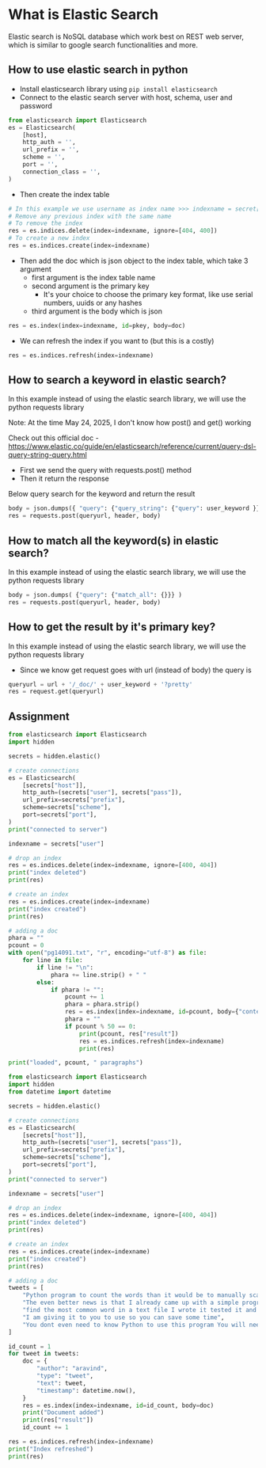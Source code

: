 # What is Elastic Search

Elastic search is NoSQL database which work best on REST web server, which is similar to google search functionalities and more.

## How to use elastic search in python

- Install elasticsearch library using `pip install elasticsearch`
- Connect to the elastic search server with host, schema, user and password

```py title:"Elastic search setup"
from elasticsearch import Elasticsearch
es = Elasticsearch(
    [host],
    http_auth = '',
    url_prefix = '',
    scheme = '',
    port = '',
    connection_class = '',
)
```

- Then create the index table

```py
# In this example we use username as index name >>> indexname = secret['user']
# Remove any previous index with the same name
# To remove the index
res = es.indices.delete(index=indexname, ignore=[404, 400])
# To create a new index
res = es.indices.create(index=indexname)
```

- Then add the doc which is json object to the index table, which take 3 argument
  - first argument is the index table name
  - second argument is the primary key
    - It's your choice to choose the primary key format, like use serial numbers, uuids or any hashes
  - third argument is the body which is json

```py
res = es.index(index=indexname, id=pkey, body=doc)
```

- We can refresh the index if you want to (but this is a costly)

```py
res = es.indices.refresh(index=indexname)
```

## How to search a keyword in elastic search?

In this example instead of using the elastic search library, we will use the python requests library

Note: At the time May 24, 2025, I don't know how post() and get() working

Check out this official doc - https://www.elastic.co/guide/en/elasticsearch/reference/current/query-dsl-query-string-query.html

- First we send the query with requests.post() method
- Then it return the response

Below query search for the keyword and return the result

```py
body = json.dumps({ "query": {"query_string": {"query": user_keyword }}})
res = requests.post(queryurl, header, body)
```

## How to match all the keyword(s) in elastic search?

In this example instead of using the elastic search library, we will use the python requests library

```py
body = json.dumps( {"query": {"match_all": {}}} )
res = requests.post(queryurl, header, body)
```

## How to get the result by it's primary key?

In this example instead of using the elastic search library, we will use the python requests library

- Since we know get request goes with url (instead of body) the query is


```py
queryurl = url + '/_doc/' + user_keyword + '?pretty'
res = request.get(queryurl)
```

## Assignment

```py title:"Bookload"
from elasticsearch import Elasticsearch
import hidden

secrets = hidden.elastic()

# create connections
es = Elasticsearch(
    [secrets["host"]],
    http_auth=(secrets["user"], secrets["pass"]),
    url_prefix=secrets["prefix"],
    scheme=secrets["scheme"],
    port=secrets["port"],
)
print("connected to server")

indexname = secrets["user"]

# drop an index
res = es.indices.delete(index=indexname, ignore=[400, 404])
print("index deleted")
print(res)

# create an index
res = es.indices.create(index=indexname)
print("index created")
print(res)

# adding a doc
phara = ""
pcount = 0
with open("pg14091.txt", "r", encoding="utf-8") as file:
    for line in file:
        if line != "\n":
            phara += line.strip() + " "
        else:
            if phara != "":
                pcount += 1
                phara = phara.strip()
                res = es.index(index=indexname, id=pcount, body={"content": phara})
                phara = ""
                if pcount % 50 == 0:
                    print(pcount, res["result"])
                    res = es.indices.refresh(index=indexname)
                    print(res)

print("loaded", pcount, " paragraphs")
```

```py title:"tweet assignment"
from elasticsearch import Elasticsearch
import hidden
from datetime import datetime

secrets = hidden.elastic()

# create connections
es = Elasticsearch(
    [secrets["host"]],
    http_auth=(secrets["user"], secrets["pass"]),
    url_prefix=secrets["prefix"],
    scheme=secrets["scheme"],
    port=secrets["port"],
)
print("connected to server")

indexname = secrets["user"]

# drop an index
res = es.indices.delete(index=indexname, ignore=[400, 404])
print("index deleted")
print(res)

# create an index
res = es.indices.create(index=indexname)
print("index created")
print(res)

# adding a doc
tweets = [
    "Python program to count the words than it would be to manually scan the",
    "The even better news is that I already came up with a simple program to",
    "find the most common word in a text file I wrote it tested it and now",
    "I am giving it to you to use so you can save some time",
    "You dont even need to know Python to use this program You will need to",
]

id_count = 1
for tweet in tweets:
    doc = {
        "author": "aravind",
        "type": "tweet",
        "text": tweet,
        "timestamp": datetime.now(),
    }
    res = es.index(index=indexname, id=id_count, body=doc)
    print("Document added")
    print(res["result"])
    id_count += 1

res = es.indices.refresh(index=indexname)
print("Index refreshed")
print(res)
```
